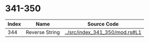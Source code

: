# 341-350

Index | Name | Source Code
----- | ---- | -----------
344   | Reverse String | [../src/index_341_350/mod.rs#L1](../src/index_341_350/mod.rs#L1)

